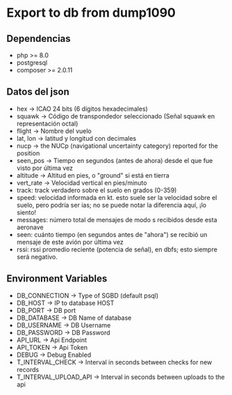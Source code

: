 # Export to db from dump1090

## Dependencias

- php >= 8.0
- postgresql
- composer >= 2.0.11

## Datos del json

- hex → ICAO 24 bits (6 dígitos hexadecimales)
- squawk → Código de transpondedor seleccionado (Señal squawk en representación octal)
- flight → Nombre del vuelo
- lat, lon → latitud y longitud con decimales
- nucp → the NUCp (navigational uncertainty category) reported for the position
- seen_pos → Tiempo en segundos (antes de ahora) desde el que fue visto por última vez
- altitude → Altitud en pies, o "ground" si está en tierra
- vert_rate → Velocidad vertical en pies/minuto
- track: track verdadero sobre el suelo en grados (0-359)
- speed: velocidad informada en kt. esto suele ser la velocidad sobre el suelo, pero podría ser ias; no se puede notar la diferencia aquí, ¡lo siento!
- messages: número total de mensajes de modo s recibidos desde esta aeronave
- seen: cuánto tiempo (en segundos antes de "ahora") se recibió un mensaje de este avión por última vez
- rssi: rssi promedio reciente (potencia de señal), en dbfs; esto siempre será negativo.


## Environment Variables 

- DB_CONNECTION → Type of SGBD (default psql)
- DB_HOST → IP to database HOST
- DB_PORT → DB port
- DB_DATABASE → DB Name of database
- DB_USERNAME → DB Username
- DB_PASSWORD → DB Password
- API_URL → Api Endpoint
- API_TOKEN → Api Token
- DEBUG → Debug Enabled
- T_INTERVAL_CHECK → Interval in seconds between checks for new records
- T_INTERVAL_UPLOAD_API → Interval in seconds between uploads to the api
